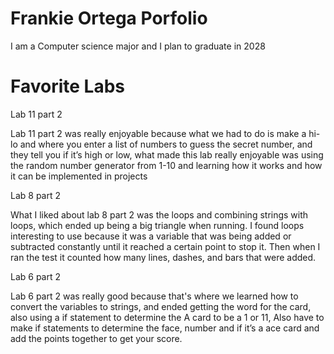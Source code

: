# Frankie Ortega Porfolio
I am a Computer science major and I plan to graduate in 2028

# Favorite Labs

Lab 11 part 2

Lab 11 part 2 was really enjoyable because what we had to do is make a hi-lo and where you enter 
a list of numbers to guess the secret number, and they tell you if it’s high or low, what made this 
lab really enjoyable was using the random number generator from 1-10 and learning how it works and 
how it can be implemented in projects

Lab 8 part 2

What I liked about lab 8 part 2 was the loops and combining strings with loops, which ended up being 
a big triangle when running. I found loops interesting to use because it was a variable that was being 
added or subtracted constantly until it reached a certain point to stop it. Then when I ran the test it 
counted how many lines, dashes, and bars that were added.

Lab 6 part 2

Lab 6 part 2 was really good because that's where we learned how to convert the variables to strings, 
and ended getting the word for the card, also using a if statement to determine the A card to be a 1 or 
11, Also have to make if statements to determine the face, number and if it’s a ace card and add the points 
together to get your score.
